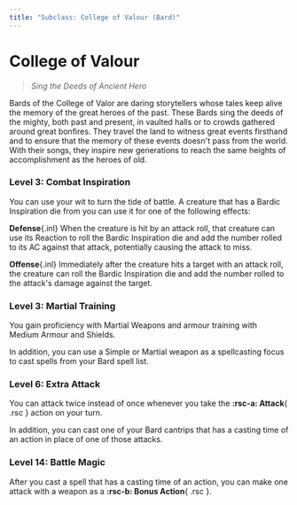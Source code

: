 ```yaml
---
title: "Subclass: College of Valour (Bard)"
---
```


<p style="display:none">
Sing the Deeds of Ancient Hero
</p>

# College of Valour

> *Sing the Deeds of Ancient Hero*
 
Bards of the College of Valor are daring storytellers whose tales keep alive the memory of the great heroes of the past. These Bards sing the deeds of the mighty, both past and present, in vaulted halls or to crowds gathered around great bonfires. They travel the land to witness great events firsthand and to ensure that the memory of these events doesn't pass from the world. With their songs, they inspire new generations to reach the same heights of accomplishment as the heroes of old.

### Level 3: Combat Inspiration

You can use your wit to turn the tide of battle. A creature that has a Bardic Inspiration die from you can use it for one of the following effects:

**Defense**{.inl} When the creature is hit by an attack roll, that creature can use its Reaction to roll the Bardic Inspiration die and add the number rolled to its AC against that attack, potentially causing the attack to miss.

**Offense**{.inl} Immediately after the creature hits a target with an attack roll, the creature can roll the Bardic Inspiration die and add the number rolled to the attack's damage against the target.

### Level 3: Martial Training

You gain proficiency with Martial Weapons and armour training with Medium Armour and Shields.

In addition, you can use a Simple or Martial weapon as a spellcasting focus to cast spells from your Bard spell list.

### Level 6: Extra Attack

You can attack twice instead of once whenever you take the **:rsc-a: Attack**{ .rsc } action on your turn.

In addition, you can cast one of your Bard cantrips that has a casting time of an action in place of one of those attacks.

### Level 14: Battle Magic

After you cast a spell that has a casting time of an action, you can make one attack with a weapon as a  **:rsc-b: Bonus Action**{ .rsc }.
